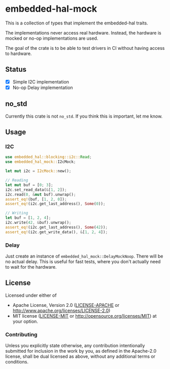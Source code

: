 # embedded-hal-mock

This is a collection of types that implement the embedded-hal traits.

The implementations never access real hardware. Instead, the hardware is mocked
or no-op implementations are used.

The goal of the crate is to be able to test drivers in CI without having access
to hardware.

## Status

- [x] Simple I2C implementation
- [x] No-op Delay implementation

## no\_std

Currently this crate is not `no_std`. If you think this is important, let me
know.

## Usage

### I2C

```rust
use embedded_hal::blocking::i2c::Read;
use embedded_hal_mock::I2cMock;

let mut i2c = I2cMock::new();

// Reading
let mut buf = [0; 3];
i2c.set_read_data(&[1, 2]);
i2c.read(0, &mut buf).unwrap();
assert_eq!(buf, [1, 2, 0]);
assert_eq!(i2c.get_last_address(), Some(0));

// Writing
let buf = [1, 2, 4];
i2c.write(42, &buf).unwrap();
assert_eq!(i2c.get_last_address(), Some(42));
assert_eq!(i2c.get_write_data(), &[1, 2, 4]);
```

### Delay

Just create an instance of `embedded_hal_mock::DelayMockNoop`. There will be no
actual delay. This is useful for fast tests, where you don't actually need to
wait for the hardware.

## License

Licensed under either of

 * Apache License, Version 2.0 ([LICENSE-APACHE](LICENSE-APACHE) or
   http://www.apache.org/licenses/LICENSE-2.0)
 * MIT license ([LICENSE-MIT](LICENSE-MIT) or
   http://opensource.org/licenses/MIT) at your option.

### Contributing

Unless you explicitly state otherwise, any contribution intentionally submitted
for inclusion in the work by you, as defined in the Apache-2.0 license, shall
be dual licensed as above, without any additional terms or conditions.
